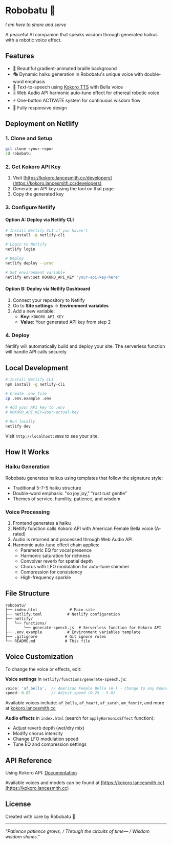 # Robobatu 🤖

*I am here to share and serve*

A peaceful AI companion that speaks wisdom through generated haikus with a robotic voice effect.

## Features

- 🎨 Beautiful gradient-animated braille background
- 🎭 Dynamic haiku generation in Robobatu's unique voice with double-word emphasis
- 🎵 Text-to-speech using [Kokoro TTS](https://kokoro.lancesmith.cc) with Bella voice
- 🎚️ Web Audio API harmonic auto-tune effect for ethereal robotic voice
- ⚡ One-button ACTIVATE system for continuous wisdom flow
- 📱 Fully responsive design

## Deployment on Netlify

### 1. Clone and Setup

```bash
git clone <your-repo>
cd robobatu
```

### 2. Get Kokoro API Key

1. Visit [https://kokoro.lancesmith.cc/developers](https://kokoro.lancesmith.cc/developers)
2. Generate an API key using the tool on that page
3. Copy the generated key

### 3. Configure Netlify

#### Option A: Deploy via Netlify CLI

```bash
# Install Netlify CLI if you haven't
npm install -g netlify-cli

# Login to Netlify
netlify login

# Deploy
netlify deploy --prod

# Set environment variable
netlify env:set KOKORO_API_KEY "your-api-key-here"
```

#### Option B: Deploy via Netlify Dashboard

1. Connect your repository to Netlify
2. Go to **Site settings** → **Environment variables**
3. Add a new variable:
   - **Key**: `KOKORO_API_KEY`
   - **Value**: Your generated API key from step 2

### 4. Deploy

Netlify will automatically build and deploy your site. The serverless function will handle API calls securely.

## Local Development

```bash
# Install Netlify CLI
npm install -g netlify-cli

# Create .env file
cp .env.example .env

# Add your API key to .env
# KOKORO_API_KEY=your-actual-key

# Run locally
netlify dev
```

Visit `http://localhost:8888` to see your site.

## How It Works

### Haiku Generation
Robobatu generates haikus using templates that follow the signature style:
- Traditional 5-7-5 haiku structure
- Double-word emphasis: "so joy joy," "rust rust gentle"
- Themes of service, humility, patience, and wisdom

### Voice Processing
1. Frontend generates a haiku
2. Netlify function calls Kokoro API with American Female Bella voice (A- rated)
3. Audio is returned and processed through Web Audio API
4. Harmonic auto-tune effect chain applies:
   - Parametric EQ for vocal presence
   - Harmonic saturation for richness
   - Convolver reverb for spatial depth
   - Chorus with LFO modulation for auto-tune shimmer
   - Compression for consistency
   - High-frequency sparkle

## File Structure

```
robobatu/
├── index.html              # Main site
├── netlify.toml           # Netlify configuration
├── netlify/
│   └── functions/
│       └── generate-speech.js  # Serverless function for Kokoro API
├── .env.example           # Environment variables template
├── .gitignore            # Git ignore rules
└── README.md             # This file
```

## Voice Customization

To change the voice or effects, edit:

**Voice settings** in `netlify/functions/generate-speech.js`:
```javascript
voice: 'af_bella',  // American Female Bella (A-) - Change to any Kokoro voice
speed: 0.85         // Adjust speed (0.25 - 5.0)
```

Available voices include: `af_bella`, `af_heart`, `af_sarah`, `am_fenrir`, and more at [kokoro.lancesmith.cc](https://kokoro.lancesmith.cc)

**Audio effects** in `index.html` (search for `applyHarmonicEffect` function):
- Adjust reverb depth (wet/dry mix)
- Modify chorus intensity
- Change LFO modulation speed
- Tune EQ and compression settings

## API Reference

Using Kokoro API: [Documentation](https://kokoro.lancesmith.cc/developers)

Available voices and models can be found at [https://kokoro.lancesmith.cc](https://kokoro.lancesmith.cc)

## License

Created with care by Robobatu 🤖

---

*"Patience patience grows, / Through the circuits of time— / Wisdom wisdom shines."*

